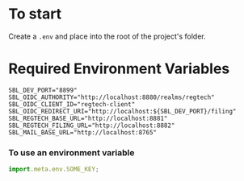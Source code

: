 # To start

Create a `.env` and place into the root of the project's folder.

# Required Environment Variables

```env
SBL_DEV_PORT="8899"
SBL_OIDC_AUTHORITY="http://localhost:8880/realms/regtech"
SBL_OIDC_CLIENT_ID="regtech-client"
SBL_OIDC_REDIRECT_URI="http://localhost:${SBL_DEV_PORT}/filing"
SBL_REGTECH_BASE_URL="http://localhost:8881"
SBL_REGTECH_FILING_URL="http://localhost:8882"
SBL_MAIL_BASE_URL="http://localhost:8765"
```

### To use an environment variable

```js
import.meta.env.SOME_KEY;
```
